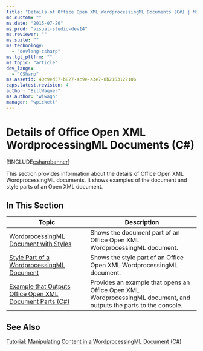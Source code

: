 ```yaml
---
title: "Details of Office Open XML WordprocessingML Documents (C#) | Microsoft Docs"
ms.custom: ""
ms.date: "2015-07-20"
ms.prod: "visual-studio-dev14"
ms.reviewer: ""
ms.suite: ""
ms.technology: 
  - "devlang-csharp"
ms.tgt_pltfrm: ""
ms.topic: "article"
dev_langs: 
  - "CSharp"
ms.assetid: 40c9ed57-b827-4c9e-a3e7-8b2163122106
caps.latest.revision: 4
author: "BillWagner"
ms.author: "wiwagn"
manager: "wpickett"
---
```

# Details of Office Open XML WordprocessingML Documents (C#)
[!INCLUDE[csharpbanner](../../../../includes/csharpbanner.md)]

This section provides information about the details of Office Open XML WordprocessingML documents. It shows examples of the document and style parts of an Open XML document.  
  
## In This Section  
  
|Topic|Description|  
|-----------|-----------------|  
|[WordprocessingML Document with Styles](../../../../csharp/programming-guide/concepts/linq/wordprocessingml-document-with-styles.md)|Shows the document part of an Office Open XML WordprocessingML document.|  
|[Style Part of a WordprocessingML Document](../../../../csharp/programming-guide/concepts/linq/style-part-of-a-wordprocessingml-document.md)|Shows the style part of an Office Open XML WordprocessingML document.|  
|[Example that Outputs Office Open XML Document Parts (C#)](../../../../csharp/programming-guide/concepts/linq/example-that-outputs-office-open-xml-document-parts.md)|Provides an example that opens an Office Open XML WordprocessingML document, and outputs the parts to the console.|  
  
## See Also  
 [Tutorial: Manipulating Content in a WordprocessingML Document (C#)](../../../../csharp/programming-guide/concepts/linq/tutorial-manipulating-content-in-a-wordprocessingml-document.md)
